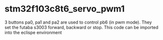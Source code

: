 # stm32f103c8t6_servo_pwm1

3 buttons pa0, pa1 and pa2 are used to control pb6 (in pwm mode). They set the futaba s3003 forward, backward or stop.
This code can be imported into the eclispe environment
